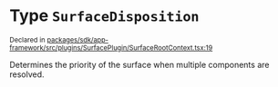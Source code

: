 # Type `SurfaceDisposition`
<sub>Declared in [packages/sdk/app-framework/src/plugins/SurfacePlugin/SurfaceRootContext.tsx:19](https://github.com/dxos/dxos/blob/52455dba3/packages/sdk/app-framework/src/plugins/SurfacePlugin/SurfaceRootContext.tsx#L19)</sub>


Determines the priority of the surface when multiple components are resolved.



